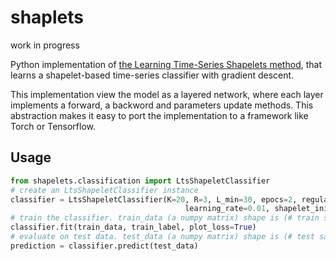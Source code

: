 # shaplets
work in progress

Python implementation of [the Learning Time-Series Shapelets method](http://www.ismll.uni-hildesheim.de/pub/pdfs/grabocka2014e-kdd.pdf), that learns a shapelet-based time-series classifier with gradient descent. 

This implementation view the model as a layered network, where each layer implements a forward, a backword and parameters update methods. This abstraction makes it easy to port the implementation to a framework like Torch or Tensorflow.

## Usage

```python
from shapelets.classification import LtsShapeletClassifier
# create an LtsShapeletClassifier instance
classifier = LtsShapeletClassifier(K=20, R=3, L_min=30, epocs=2, regularization_parameter=0.01,
                                       learning_rate=0.01, shapelet_initialization='segments_centroids')
# train the classifier. train_data (a numpy matrix) shape is (# train samples X time-series length), train_label (a numpy matrix) is (# train samples X 1)
classifier.fit(train_data, train_label, plot_loss=True)
# evaluate on test data. test_data (a numpy matrix) shape is (# test samples X time-series length)
prediction = classifier.predict(test_data)
```
